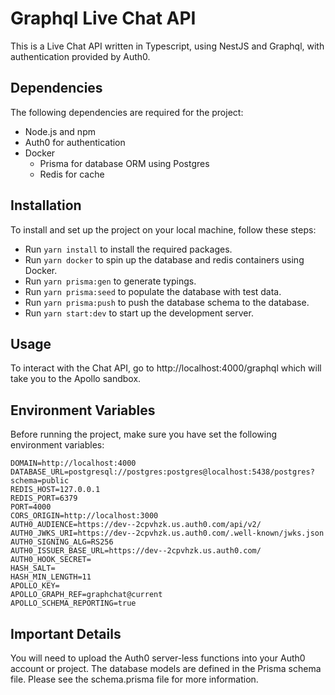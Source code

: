# Graphql Live Chat API

This is a Live Chat API written in Typescript, using NestJS and Graphql, with authentication provided by Auth0.

## Dependencies

The following dependencies are required for the project:

- Node.js and npm
- Auth0 for authentication
- Docker
  - Prisma for database ORM using Postgres
  - Redis for cache

## Installation

To install and set up the project on your local machine, follow these steps:

- Run `yarn install` to install the required packages.
- Run `yarn docker` to spin up the database and redis containers using Docker.
- Run `yarn prisma:gen` to generate typings.
- Run `yarn prisma:seed` to populate the database with test data.
- Run `yarn prisma:push` to push the database schema to the database.
- Run `yarn start:dev` to start up the development server.

## Usage

To interact with the Chat API, go to http://localhost:4000/graphql which will take you to the Apollo sandbox.

## Environment Variables

Before running the project, make sure you have set the following environment variables:

```
DOMAIN=http://localhost:4000
DATABASE_URL=postgresql://postgres:postgres@localhost:5438/postgres?schema=public
REDIS_HOST=127.0.0.1
REDIS_PORT=6379
PORT=4000
CORS_ORIGIN=http://localhost:3000
AUTH0_AUDIENCE=https://dev--2cpvhzk.us.auth0.com/api/v2/
AUTH0_JWKS_URI=https://dev--2cpvhzk.us.auth0.com/.well-known/jwks.json
AUTH0_SIGNING_ALG=RS256
AUTH0_ISSUER_BASE_URL=https://dev--2cpvhzk.us.auth0.com/
AUTH0_HOOK_SECRET=
HASH_SALT=
HASH_MIN_LENGTH=11
APOLLO_KEY=
APOLLO_GRAPH_REF=graphchat@current
APOLLO_SCHEMA_REPORTING=true
```

## Important Details

You will need to upload the Auth0 server-less functions into your Auth0 account or project.
The database models are defined in the Prisma schema file. Please see the schema.prisma file for more information.
